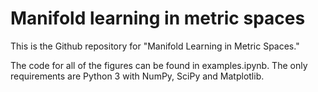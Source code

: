 # Manifold learning in metric spaces

This is the Github repository for "Manifold Learning in Metric Spaces."

The code for all of the figures can be found in examples.ipynb. The only requirements are Python 3 with NumPy, SciPy and Matplotlib.
